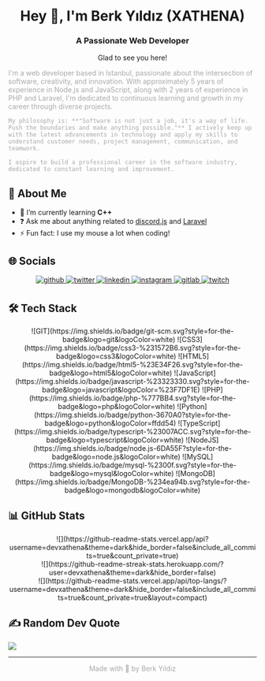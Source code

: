 <div align="center">
  <h1>Hey 👋, I'm Berk Yıldız (XATHENA)</h1>
  <h3>A Passionate Web Developer</h3>
  <p>Glad to see you here!</p>
</div>

<div style="color: darkgray;">
  <p>
    I'm a web developer based in Istanbul, passionate about the intersection of software, creativity, and innovation. With approximately 5 years of experience in Node.js and JavaScript, along with 2 years of experience in PHP and Laravel, I'm dedicated to continuous learning and growth in my career through diverse projects.
    
    My philosophy is: **"Software is not just a job, it's a way of life. Push the boundaries and make anything possible."** I actively keep up with the latest advancements in technology and apply my skills to understand customer needs, project management, communication, and teamwork.
    
    I aspire to build a professional career in the software industry, dedicated to constant learning and improvement.
  </p>
</div>

## 💫 About Me
- 🌱 I’m currently learning **C++**
- ❓ Ask me about anything related to [discord.js](https://discordjs.dev) and [Laravel](https://laravel.com)
- ⚡ Fun fact: I use my mouse a lot when coding!

## 🌐 Socials
<div align="center">
  <a href="https://github.com/devxathena" target="_blank">
    <img src="https://img.shields.io/badge/github-%2324292e.svg?&style=for-the-badge&logo=github&logoColor=white" alt="github" style="margin-bottom: 5px;"/>
  </a>
  <a href="https://twitter.com/xathenatw" target="_blank">
    <img src="https://img.shields.io/badge/twitter-%2300acee.svg?&style=for-the-badge&logo=twitter&logoColor=white" alt="twitter" style="margin-bottom: 5px;"/>
  </a>
  <a href="https://linkedin.com/in/yildizbrk" target="_blank">
    <img src="https://img.shields.io/badge/linkedin-%231E77B5.svg?&style=for-the-badge&logo=linkedin&logoColor=white" alt="linkedin" style="margin-bottom: 5px;"/>
  </a>
  <a href="https://instagram.com/xathenagram" target="_blank">
    <img src="https://img.shields.io/badge/instagram-%23000000.svg?&style=for-the-badge&logo=instagram&logoColor=white" alt="instagram" style="margin-bottom: 5px;"/>
  </a>
  <a href="https://gitlab.com/devxathena" target="_blank">
    <img src="https://img.shields.io/badge/gitlab-330F63.svg?&style=for-the-badge&logo=gitlab&logoColor=white" alt="gitlab" style="margin-bottom: 5px;"/>
  </a>
  <a href="https://twitch.tv/xathena_" target="_blank">
    <img src="https://img.shields.io/badge/Twitch-%239146FF.svg?&style=for-the-badge&logo=twitch&logoColor=white" alt="twitch" style="margin-bottom: 5px;"/>
  </a>
</div>

## 🛠️ Tech Stack
<div align="center">
  ![GIT](https://img.shields.io/badge/git-scm.svg?style=for-the-badge&logo=git&logoColor=white)
  ![CSS3](https://img.shields.io/badge/css3-%231572B6.svg?style=for-the-badge&logo=css3&logoColor=white)
  ![HTML5](https://img.shields.io/badge/html5-%23E34F26.svg?style=for-the-badge&logo=html5&logoColor=white)
  ![JavaScript](https://img.shields.io/badge/javascript-%23323330.svg?style=for-the-badge&logo=javascript&logoColor=%23F7DF1E)
  ![PHP](https://img.shields.io/badge/php-%777BB4.svg?style=for-the-badge&logo=php&logoColor=white)
  ![Python](https://img.shields.io/badge/python-3670A0?style=for-the-badge&logo=python&logoColor=ffdd54)
  ![TypeScript](https://img.shields.io/badge/typescript-%23007ACC.svg?style=for-the-badge&logo=typescript&logoColor=white)
  ![NodeJS](https://img.shields.io/badge/node.js-6DA55F?style=for-the-badge&logo=node.js&logoColor=white)
  ![MySQL](https://img.shields.io/badge/mysql-%2300f.svg?style=for-the-badge&logo=mysql&logoColor=white)
  ![MongoDB](https://img.shields.io/badge/MongoDB-%234ea94b.svg?style=for-the-badge&logo=mongodb&logoColor=white)
</div>

## 📊 GitHub Stats
<div align="center">
  ![](https://github-readme-stats.vercel.app/api?username=devxathena&theme=dark&hide_border=false&include_all_commits=true&count_private=true)<br/>
  ![](https://github-readme-streak-stats.herokuapp.com/?user=devxathena&theme=dark&hide_border=false)<br/>
  ![](https://github-readme-stats.vercel.app/api/top-langs/?username=devxathena&theme=dark&hide_border=false&include_all_commits=true&count_private=true&layout=compact)
</div>

## ✍️ Random Dev Quote
![](https://quotes-github-readme.vercel.app/api?type=horizontal&theme=dark)

---

<div align="center" style="color: darkgrey;">
  <a href="https://github.com/devxathena" style="text-decoration:none; color: darkgrey;" target="_blank">Made with 💜 by Berk Yıldız</a>
</div>
